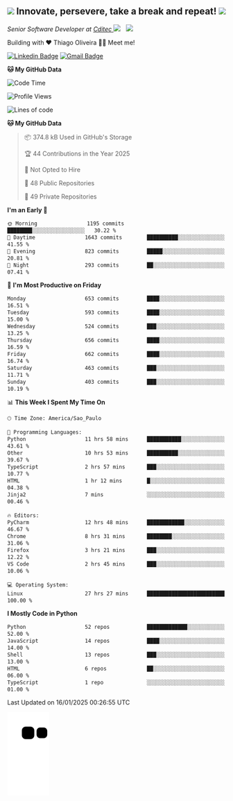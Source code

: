 <h2><img src="https://emojis.slackmojis.com/emojis/images/1531849430/4246/blob-sunglasses.gif?1531849430" width="30"/> Innovate, persevere, take a break and repeat! <img src="https://media.giphy.com/media/12oufCB0MyZ1Go/giphy.gif" width="50"></h2>
<img align='right' src="https://media.giphy.com/media/M9gbBd9nbDrOTu1Mqx/giphy.gif" width="230">
<p><em>Senior Software Developer at <a href="https://www.cditec.com.br/">Cditec
</a><img src="https://media.giphy.com/media/WUlplcMpOCEmTGBtBW/giphy.gif" width="30"> 
</em></p>



Building with ❤️ Thiago Oliveira 👋🏽 Meet me!

[![Linkedin Badge](https://img.shields.io/badge/-Thiago-blue?style=flat-square&logo=Linkedin&logoColor=white&link=https://www.linkedin.com/in/tgmarinho/)](https://www.linkedin.com/in/thiagoceconelo/) 
[![Gmail Badge](https://img.shields.io/badge/-thiceconelo@gmail.com-c14438?style=flat-square&logo=Gmail&logoColor=white&link=mailto:thiceconelo@gmail.com)](mailto:thiceconelo@gmail.com)

</em></p>

<!-- <span style="height ">
![Anurag's GitHub stats](https://github-readme-stats.vercel.app/api?username=arthurspk&show_icons=true&theme=tokyonight)
</span> -->

**🐱 My GitHub Data** 
<!--START_SECTION:waka-->
![Code Time](http://img.shields.io/badge/Code%20Time-2%2C414%20hrs%2046%20mins-blue)

![Profile Views](http://img.shields.io/badge/Profile%20Views-0-blue)

![Lines of code](https://img.shields.io/badge/From%20Hello%20World%20I%27ve%20Written-5.5%20million%20lines%20of%20code-blue)

**🐱 My GitHub Data** 

> 📦 374.8 kB Used in GitHub's Storage 
 > 
> 🏆 44 Contributions in the Year 2025
 > 
> 🚫 Not Opted to Hire
 > 
> 📜 48 Public Repositories 
 > 
> 🔑 49 Private Repositories 
 > 
**I'm an Early 🐤** 

```text
🌞 Morning                1195 commits        ████████░░░░░░░░░░░░░░░░░   30.22 % 
🌆 Daytime                1643 commits        ██████████░░░░░░░░░░░░░░░   41.55 % 
🌃 Evening                823 commits         █████░░░░░░░░░░░░░░░░░░░░   20.81 % 
🌙 Night                  293 commits         ██░░░░░░░░░░░░░░░░░░░░░░░   07.41 % 
```
📅 **I'm Most Productive on Friday** 

```text
Monday                   653 commits         ████░░░░░░░░░░░░░░░░░░░░░   16.51 % 
Tuesday                  593 commits         ████░░░░░░░░░░░░░░░░░░░░░   15.00 % 
Wednesday                524 commits         ███░░░░░░░░░░░░░░░░░░░░░░   13.25 % 
Thursday                 656 commits         ████░░░░░░░░░░░░░░░░░░░░░   16.59 % 
Friday                   662 commits         ████░░░░░░░░░░░░░░░░░░░░░   16.74 % 
Saturday                 463 commits         ███░░░░░░░░░░░░░░░░░░░░░░   11.71 % 
Sunday                   403 commits         ███░░░░░░░░░░░░░░░░░░░░░░   10.19 % 
```


📊 **This Week I Spent My Time On** 

```text
🕑︎ Time Zone: America/Sao_Paulo

💬 Programming Languages: 
Python                   11 hrs 58 mins      ███████████░░░░░░░░░░░░░░   43.61 % 
Other                    10 hrs 53 mins      ██████████░░░░░░░░░░░░░░░   39.67 % 
TypeScript               2 hrs 57 mins       ███░░░░░░░░░░░░░░░░░░░░░░   10.77 % 
HTML                     1 hr 12 mins        █░░░░░░░░░░░░░░░░░░░░░░░░   04.38 % 
Jinja2                   7 mins              ░░░░░░░░░░░░░░░░░░░░░░░░░   00.46 % 

🔥 Editors: 
PyCharm                  12 hrs 48 mins      ████████████░░░░░░░░░░░░░   46.67 % 
Chrome                   8 hrs 31 mins       ████████░░░░░░░░░░░░░░░░░   31.06 % 
Firefox                  3 hrs 21 mins       ███░░░░░░░░░░░░░░░░░░░░░░   12.22 % 
VS Code                  2 hrs 45 mins       ███░░░░░░░░░░░░░░░░░░░░░░   10.06 % 

💻 Operating System: 
Linux                    27 hrs 27 mins      █████████████████████████   100.00 % 
```

**I Mostly Code in Python** 

```text
Python                   52 repos            █████████████░░░░░░░░░░░░   52.00 % 
JavaScript               14 repos            ████░░░░░░░░░░░░░░░░░░░░░   14.00 % 
Shell                    13 repos            ███░░░░░░░░░░░░░░░░░░░░░░   13.00 % 
HTML                     6 repos             ██░░░░░░░░░░░░░░░░░░░░░░░   06.00 % 
TypeScript               1 repo              ░░░░░░░░░░░░░░░░░░░░░░░░░   01.00 % 
```




 Last Updated on 16/01/2025 00:26:55 UTC
<!--END_SECTION:waka-->

![Snake animation](https://github.com/rafaballerini/rafaballerini/blob/output/github-contribution-grid-snake.svg)


<!---
ceconelo/ceconelo is a ✨ special ✨ repository because its `README.md` (this file) appears on your GitHub profile.
You can click the Preview link to take a look at your changes.
--->
